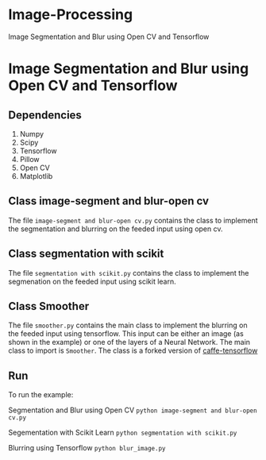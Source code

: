 # Image-Processing
Image Segmentation and Blur using Open CV and Tensorflow


# Image Segmentation and Blur using Open CV and Tensorflow

## Dependencies

1. Numpy
2. Scipy
3. Tensorflow
4. Pillow
5. Open CV
6. Matplotlib

## Class image-segment and blur-open cv

The file `image-segment and blur-open cv.py` contains the class to implement the segmentation and blurring on the feeded input using open cv. 

## Class segmentation with scikit

The file `segmentation with scikit.py` contains the class to implement the segmenation on the feeded input using scikit learn. 

## Class Smoother

The file `smoother.py` contains the main class to implement the blurring on the feeded input using tensorflow. 
This input can be either an image (as shown in the example) or one of the layers of a Neural Network.
The main class to import is `Smoother`. The class is a forked version of [caffe-tensorflow](https://github.com/ethereon/caffe-tensorflow)

## Run

To run the example:

Segmentation and Blur using Open CV
`python image-segment and blur-open cv.py`

Segementation with Scikit Learn
`python segmentation with scikit.py`

Blurring using Tensorflow
`python blur_image.py`
